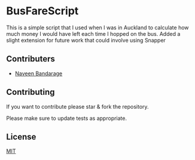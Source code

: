# BusFareScript

This is a simple script that I used when I was in Auckland to calculate how much money I would have left each time I hopped on the bus. Added a slight extension for future work that could involve using Snapper

## Contributers

- [Naveen Bandarage](https://github.com/NaveenBandarage)

## Contributing

If you want to contribute please star & fork the repository.

Please make sure to update tests as appropriate.

## License

[MIT](https://choosealicense.com/licenses/mit/)
